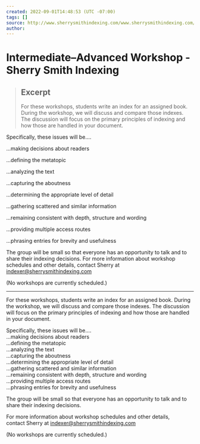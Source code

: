```yaml
---
created: 2022-09-01T14:48:53 (UTC -07:00)
tags: []
source: http://www.sherrysmithindexing.com/www.sherrysmithindexing.com/teaching/advanced.html
author: 
---
```


# Intermediate–Advanced Workshop - Sherry Smith Indexing

> ## Excerpt
> For these workshops, students write an index for an assigned book. During the workshop, we will discuss and compare those indexes. The discussion will focus on the primary principles of indexing and how those are handled in your document.    



Specifically, these issues will be....


...making decisions about readers


...defining the metatopic


...analyzing the text


...capturing the aboutness


...determining the appropriate level of detail


...gathering scattered and similar information


...remaining consistent with depth, structure and wording


...providing multiple access routes


...phrasing entries for brevity and usefulness



The group will be small so that everyone has an opportunity to talk and to share their indexing decisions. 
For more information about workshop schedules and other details, 
contact Sherry at indexer@sherrysmithindexing.com

(No workshops are currently scheduled.)

---
For these workshops, students write an index for an assigned book. During the workshop, we will discuss and compare those indexes. The discussion will focus on the primary principles of indexing and how those are handled in your document.

Specifically, these issues will be....  
...making decisions about readers  
...defining the metatopic  
...analyzing the text  
...capturing the aboutness  
...determining the appropriate level of detail  
...gathering scattered and similar information  
...remaining consistent with depth, structure and wording  
...providing multiple access routes  
...phrasing entries for brevity and usefulness

The group will be small so that everyone has an opportunity to talk and to share their indexing decisions.

For more information about workshop schedules and other details,  
contact Sherry at [indexer@sherrysmithindexing.com](mailto:indexer@sherrysmithindexing.com)

(No workshops are currently scheduled.)

